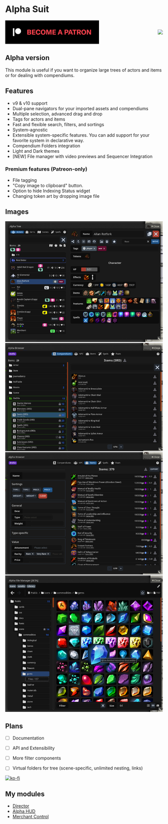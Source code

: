 # Alpha Suit

<div style="display: flex; flex-direction: row; gap: 0.5rem; justify-content: space-between; align-items: center;">
   <a href="https://www.patreon.com/averrin" target="_blank">
      <img
         width="300px"
         alt="Become a Patron"
         src="https://raw.githubusercontent.com/averrin/alpha-suit/master/assets/patreon.svg"
      />
   </a>

   <a class="ui-flex" href="https://discord.com/channels/772596237605011466/1018495228543516722" target="_blank">
      <img
         src="https://discordapp.com/api/guilds/772596237605011466/widget.png?style=banner2"
      />
   </a>
</div>


## Alpha version

This module is useful if you want to organize large trees of actors and items or for dealing with compendiums.

## Features
- v9 & v10 support
- Dual-pane navigators for your imported assets and compendiums
- Multiple selection, advanced drag and drop
- Tags for actors and items
- Fast and flexible search, filters, and sortings
- System-agnostic
- Extensible system-specific features. You can add support for your favorite system in declarative way.
- Compendium Folders integration
- Light and Dark themes
- [NEW] File manager with video previews and Sequencer Integration

### Premium features (Patreon-only)
- File tagging
- "Copy image to clipboard" button.
- Option to hide Indexing Status widget
- Changing token art by dropping image file

## Images
![tree](/assets/tree-main.png)
![browser main](/assets/browser-main.png)
![browser advanced](/assets/browser-advanced.png)
![file manager](/assets/file-manager.png)

## Plans
- [ ] Documentation
- [ ] API and Extensibility
- [ ] More filter components
- [ ] Virtual folders for tree (scene-specific, unlimited nesting, links)


[![ko-fi](https://ko-fi.com/img/githubbutton_sm.svg)](https://ko-fi.com/averrin)

## My modules
- [Director](https://github.com/averrin/director)
- [Alpha HUD](https://github.com/averrin/alpha-hud)
- [Merchant Control](https://github.com/averrin/merchant-control)
